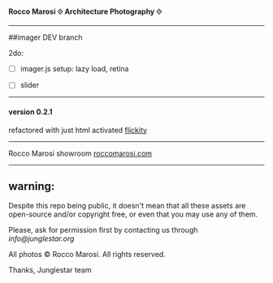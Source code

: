 #### Rocco Marosi ⟐ Architecture Photography ⟐
- - - -

##imager DEV branch

2do:

- [ ] imager.js setup: lazy load, retina

- [ ] slider


- - - -

#### version 0.2.1
refactored with just html activated [flickity](http://flickity.metafizzy.co/)

- - - -

Rocco Marosi showroom [roccomarosi.com](http://roccomarosi.com)

- - - -


## warning:

Despite this repo being public, it doesn't mean that all these assets are open-source and/or copyright free, or even that you may use any of them.

Please, ask for permission first by contacting us through _info@junglestar.org_

All photos © Rocco Marosi. All rights reserved.

Thanks, Junglestar team
